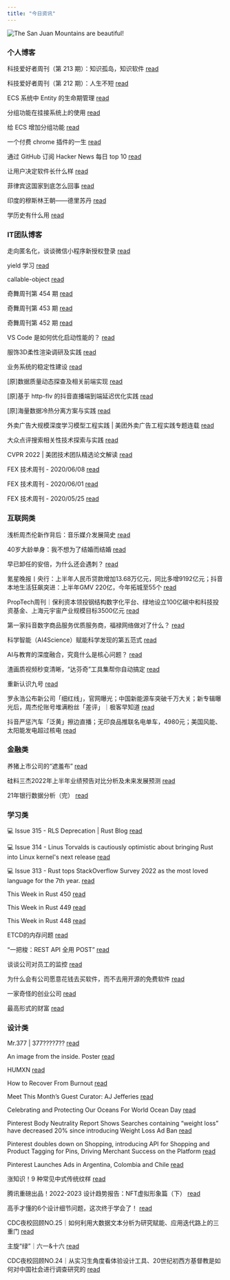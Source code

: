```yaml
---
title: "今日资讯"
---
```


![The San Juan Mountains are beautiful!](https://cn.bing.com/th?id=OHR.BarcelonaPop_EN-US8033472712_UHD.jpg "San Juan Mountains")

### 个人博客

   科技爱好者周刊（第 213 期）：知识孤岛，知识软件 [read](http://www.ruanyifeng.com/blog/2022/07/weekly-issue-213.html)

   科技爱好者周刊（第 212 期）：人生不短 [read](http://www.ruanyifeng.com/blog/2022/07/weekly-issue-212.html)

   ECS 系统中 Entity 的生命期管理 [read](https://blog.codingnow.com/2022/07/entity_lifespan.html)

   分组功能在挂接系统上的使用 [read](https://blog.codingnow.com/2022/07/group_mount.html)

   给 ECS 增加分组功能 [read](https://blog.codingnow.com/2022/06/ecs_group.html)

   一个付费 chrome 插件的一生 [read](https://blog.t9t.io/star-history-2021-01-21/)

   通过 GitHub 订阅 Hacker News 每日 top 10 [read](https://blog.t9t.io/headllines-2020-09-03/)

   让用户决定软件长什么样 [read](https://blog.t9t.io/let-user-design-2020-06-18/)

   菲律宾这国家到底怎么回事 [read](https://www.kymjs.com/history/2022/05/11/01)

   印度的穆斯林王朝——德里苏丹 [read](https://www.kymjs.com/pay/history/2022/05/08/01)

   学历史有什么用 [read](https://www.kymjs.com/history/2022/05/04/01)

### IT团队博客

   走向匿名化，谈谈微信小程序新授权登录 [read](http://www.alloyteam.com/2021/04/15431/)

   yield 学习 [read](http://www.alloyteam.com/2021/03/15427/)

   callable-object [read](http://www.alloyteam.com/2021/03/callable-object/)

   奇舞周刊第 454 期 [read](https://weekly.75.team/issue454.html)

   奇舞周刊第 453 期 [read](https://weekly.75.team/issue453.html)

   奇舞周刊第 452 期 [read](https://weekly.75.team/issue452.html)

   VS Code 是如何优化启动性能的？ [read](https://fed.taobao.org/blog/taofed/do71ct/wpsf10)

   服饰3D柔性渲染调研及实践 [read](https://fed.taobao.org/blog/taofed/do71ct/fufsgh)

   业务系统的稳定性建设 [read](https://fed.taobao.org/blog/taofed/do71ct/fc3cy0)

   \[原\]数据质量动态探查及相关前端实现 [read](https://blog.csdn.net/ByteDanceTech/article/details/125670112)

   \[原\]基于 http-flv 的抖音直播端到端延迟优化实践 [read](https://blog.csdn.net/ByteDanceTech/article/details/125631101)

   \[原\]海量数据冷热分离方案与实践 [read](https://blog.csdn.net/ByteDanceTech/article/details/125567986)

   外卖广告大规模深度学习模型工程实践 \| 美团外卖广告工程实践专题连载 [read](https://tech.meituan.com/2022/07/06/largescaledeeplearningmodel-engineeringpractice-in-mtwaimaiad.html)

   大众点评搜索相关性技术探索与实践 [read](https://tech.meituan.com/2022/07/06/semantic-relevance-matching.html)

   CVPR 2022 \| 美团技术团队精选论文解读 [read](https://tech.meituan.com/2022/06/23/cvpr-2022-meituan.html)

   FEX 技术周刊 - 2020/06/08 [read](http://fex.baidu.com/blog/2020/06/fex-weekly-08//)

   FEX 技术周刊 - 2020/06/01 [read](http://fex.baidu.com/blog/2020/06/fex-weekly-01//)

   FEX 技术周刊 - 2020/05/25 [read](http://fex.baidu.com/blog/2020/05/fex-weekly-25//)

### 互联网类

   浅析周杰伦新作背后：音乐媒介发展简史 [read](http://www.huxiu.com/article/604944.html?f=wangzhan)

   40岁大龄单身：我不想为了结婚而结婚 [read](http://www.huxiu.com/article/604983.html?f=wangzhan)

   早已卸任的安倍，为什么还会遇刺？ [read](http://www.huxiu.com/article/604689.html?f=wangzhan)

   氪星晚报丨央行：上半年人民币贷款增加13.68万亿元，同比多增9192亿元；抖音本地生活狂飙突进：上半年GMV 220亿，今年拓城至55个 [read](https://36kr.com/p/1822951005335433)

   PropTech周刊｜保利资本领投钢结构数字化平台、绿地设立100亿碳中和科技投资基金、上海元宇宙产业规模目标3500亿元 [read](https://36kr.com/p/1823132084973440)

   第一家抖音数字商品服务优质服务商，福禄网络做对了什么？ [read](https://36kr.com/p/1822881268756616)

   科学智能（AI4Science）赋能科学发现的第五范式 [read](https://www.msra.cn/zh-cn/news/features/ai4science)

   AI与教育的深度融合，究竟什么是核心问题？ [read](https://www.msra.cn/zh-cn/news/features/yan-xia-chanjin-zheng)

   渣画质视频秒变清晰，“达芬奇”工具集帮你自动搞定 [read](https://www.msra.cn/zh-cn/news/features/davinci)

   重新认识九号 [read](http://www.geekpark.net/news/304993)

   罗永浩公布新公司「细红线」，官网曝光；中国新能源车突破千万大关；新专辑曝光后，周杰伦账号堆满粉丝「差评」｜极客早知道 [read](http://www.geekpark.net/news/304928)

   抖音严惩汽车「泛黄」擦边直播；无印良品推联名电单车，4980元；美国风能、太阳能发电超过核电 [read](http://www.geekpark.net/news/304926)

### 金融类

   养猪上市公司的“遮羞布” [read](http://xueqiu.com/4019095410/224896572)

   硅料三杰2022年上半年业绩预告对比分析及未来发展预测 [read](http://xueqiu.com/3386934197/224944077)

   21年银行数据分析（完） [read](http://xueqiu.com/3501227211/224947411)

### 学习类

   💻 Issue 315 - RLS Deprecation \| Rust Blog [read](https://rust.libhunt.com/newsletter/315)

   💻 Issue 314 - Linus Torvalds is cautiously optimistic about bringing Rust into Linux kernel's next release [read](https://rust.libhunt.com/newsletter/314)

   💻 Issue 313 - Rust tops StackOverflow Survey 2022 as the most loved language for the 7th year. [read](https://rust.libhunt.com/newsletter/313)

   This Week in Rust 450 [read](https://this-week-in-rust.org/blog/2022/07/06/this-week-in-rust-450/)

   This Week in Rust 449 [read](https://this-week-in-rust.org/blog/2022/06/29/this-week-in-rust-449/)

   This Week in Rust 448 [read](https://this-week-in-rust.org/blog/2022/06/22/this-week-in-rust-448/)

   ETCD的内存问题 [read](https://coolshell.cn/articles/22242.html)

   “一把梭：REST API 全用 POST” [read](https://coolshell.cn/articles/22173.html)

   谈谈公司对员工的监控 [read](https://coolshell.cn/articles/22157.html)

   为什么会有公司愿意花钱去买软件，而不去用开源的免费软件 [read](https://wanqu.co/p/7581?s=rss)

   一家奇怪的创业公司 [read](https://wanqu.co/p/7580?s=rss)

   最高形式的财富 [read](https://wanqu.co/p/7579?s=rss)

### 设计类

   Mr.377 \| 377????7?? [read](https://www.behance.net/gallery/147737697/Mr377-3777)

   An image from the inside. Poster [read](https://www.behance.net/gallery/147742509/An-image-from-the-inside-Poster)

   HUMXN [read](https://www.behance.net/gallery/146547395/HUMXN)

   How to Recover From Burnout [read](https://medium.com/behance-blog/how-to-recover-from-burnout-d9d783a09c68?source=rss-f5272b7f3182------2)

   Meet This Month’s Guest Curator: AJ Jefferies [read](https://medium.com/behance-blog/meet-this-months-guest-curator-aj-jeffries-df95220b780f?source=rss-f5272b7f3182------2)

   Celebrating and Protecting Our Oceans For World Ocean Day [read](https://medium.com/behance-blog/celebrating-and-protecting-our-oceans-for-world-ocean-day-2c24a64c913e?source=rss-f5272b7f3182------2)

   Pinterest Body Neutrality Report Shows Searches containing “weight loss” have decreased 20% since introducing Weight Loss Ad Ban [read](https://newsroom.pinterest.com/en/post/pinterest-body-neutrality-report-shows-searches-containing-weight-loss-have-decreased-20-since)

   Pinterest doubles down on Shopping, introducing API for Shopping and Product Tagging for Pins, Driving Merchant Success on the Platform [read](https://newsroom.pinterest.com/en/post/pinterest-doubles-down-on-shopping-introducing-api-for-shopping-and-product-tagging-for-pins-0)

   Pinterest Launches Ads in Argentina, Colombia and Chile [read](https://newsroom.pinterest.com/en/post/pinterest-launches-ads-in-argentina-colombia-and-chile)

   涨知识！9 种常见中式传统纹样 [read](https://www.uisdc.com/9-chinese-pattern)

   腾讯重磅出品！2022-2023 设计趋势报告：NFT虚拟形象篇（下） [read](https://www.uisdc.com/nft-virtual-image-2)

   高手才懂的6个设计细节问题，这次终于学会了！ [read](https://www.uisdc.com/6-visual-illusion)

   CDC夜校回顾NO.25｜如何利用大数据文本分析为研究赋能、应用迭代路上的三重门 [read](https://cdc.tencent.com/2022/06/08/cdc%e5%a4%9c%e6%a0%a1%e5%9b%9e%e9%a1%beno-25%ef%bd%9c%e5%a6%82%e4%bd%95%e5%88%a9%e7%94%a8%e5%a4%a7%e6%95%b0%e6%8d%ae%e6%96%87%e6%9c%ac%e5%88%86%e6%9e%90%e4%b8%ba%e7%a0%94%e7%a9%b6%e8%b5%8b%e8%83%bd-2/)

   主旋“绿”｜六一&十六 [read](https://cdc.tencent.com/2022/06/07/%e4%b8%bb%e6%97%8b%e7%bb%bf%ef%bd%9c%e5%85%ad%e4%b8%80%e5%8d%81%e5%85%ad/)

   CDC夜校回顾NO.24｜从实习生角度看体验设计工具、20世纪初西方基督教是如何对中国社会进行调查研究的 [read](https://cdc.tencent.com/2022/06/06/cdc%e5%a4%9c%e6%a0%a1%e5%9b%9e%e9%a1%beno-24%ef%bd%9c%e4%bb%8e%e5%ae%9e%e4%b9%a0%e7%94%9f%e8%a7%92%e5%ba%a6%e7%9c%8b%e4%bd%93%e9%aa%8c%e8%ae%be%e8%ae%a1%e5%b7%a5%e5%85%b7%e3%80%8120%e4%b8%96%e7%ba%aa/)


